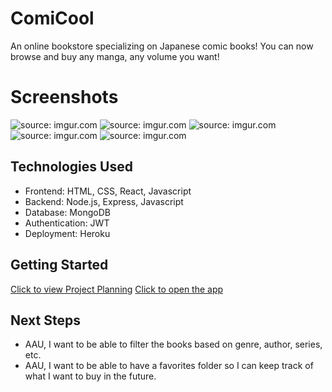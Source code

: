 # ComiCool

An online bookstore specializing on Japanese comic books! You can now browse and buy any manga, any volume you want!

# Screenshots
<img src="https://i.imgur.com/Qh2mvf5.png" title="source: imgur.com" />
<img src="https://i.imgur.com/tpSMLo0.png" title="source: imgur.com" />
<img src="https://i.imgur.com/DB8PnlK.png" title="source: imgur.com" />
<img src="https://i.imgur.com/rKDNUOJ.png" title="source: imgur.com" />
<img src="https://i.imgur.com/F1jQ5ak.png" title="source: imgur.com" />

## Technologies Used
- Frontend: HTML, CSS, React, Javascript
- Backend: Node.js, Express, Javascript
- Database: MongoDB
- Authentication: JWT
- Deployment: Heroku

## Getting Started
[Click to view Project Planning](https://trello.com/b/Qz9Y0VIK/manga-haven)
[Click to open the app](https://comicool-72246902f7be.herokuapp.com/)

## Next Steps
- AAU, I want to be able to filter the books based on genre, author, series, etc.
- AAU, I want to be able to have a favorites folder so I can keep track of what I want to buy in the future.
